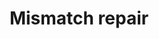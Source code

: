 ---
annotations:
- type: Pathway Ontology
  value: mismatch repair pathway
authors:
- MaintBot
- Thomas
- Khanspers
- Ddigles
description: 'DNA mismatch repair is a system for recognizing and repairing erroneous
  insertion, deletion and mis-incorporation of bases that can arise during DNA replication
  and recombination, as well as repairing some forms of DNA damage  Source: [[wikipedia:DNA_mismatch_repair|wikipedia]].'
last-edited: 2013-07-05
organisms:
- Canis familiaris
redirect_from:
- /index.php/Pathway:WP1152
- /instance/WP1152
schema-jsonld:
- '@context': https://schema.org/
  '@id': https://wikipathways.github.io/pathways/WP1152.html
  '@type': Dataset
  creator:
    '@type': Organization
    name: WikiPathways
  description: 'DNA mismatch repair is a system for recognizing and repairing erroneous
    insertion, deletion and mis-incorporation of bases that can arise during DNA replication
    and recombination, as well as repairing some forms of DNA damage  Source: [[wikipedia:DNA_mismatch_repair|wikipedia]].'
  keywords:
  - RFC1
  - Q5SBJ2_CANFA
  - RPA1
  - EXO1
  - PCNA
  - MSH6
  - LIG1
  - MLH1
  - POLD1
  license: CC0
  name: Mismatch repair
seo: CreativeWork
title: Mismatch repair
wpid: WP1152
---